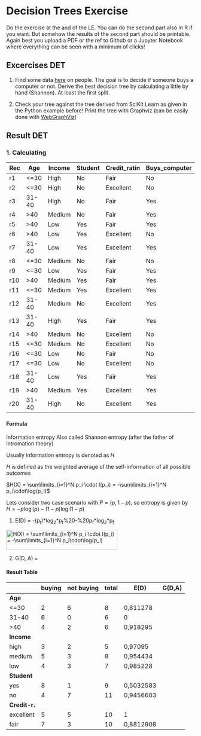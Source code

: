 # Decision Trees Exercise

Do the exercise at the and of the LE. You can do the second part also in R if you want.
But somehow the results of the second part should be printable.
Again best you upload a PDF or the ref to Github or a Jupyter Notebook where everything can be seen with a minimum of clicks!

## Excercises DET

1. Find some data [here](https://drive.google.com/open?id=1E3bFrHnMGGmBgyAk9vAVnHGpQ8Z_asOP) on people. The goal is to decide if someone buys a computer or not. Derive the best decision tree by calculating a little by hand (Shannon). At least the first split.

2. Check your tree against the tree derived from SciKit Learn as given in the Python example before! Print the tree with Graphviz (can be easily done with [WebGraphViz](http://www.webgraphviz.com/))

## Result DET

### 1. Calculating

| Rec | Age   | Income | Student | Credit_ratin | Buys_computer |
|-----|-------|--------|---------|--------------|---------------|
| r1  | <=30  | High   | No      | Fair         | No            |
| r2  | <=30  | High   | No      | Excellent    | No            |
| r3  | 31-40 | High   | No      | Fair         | Yes           |
| r4  | >40   | Medium | No      | Fair         | Yes           |
| r5  | >40   | Low    | Yes     | Fair         | Yes           |
| r6  | >40   | Low    | Yes     | Excellent    | No            |
| r7  | 31-40 | Low    | Yes     | Excellent    | Yes           |
| r8  | <=30  | Medium | No      | Fair         | No            |
| r9  | <=30  | Low    | Yes     | Fair         | Yes           |
| r10 | >40   | Medium | Yes     | Fair         | Yes           |
| r11 | <=30  | Medium | Yes     | Excellent    | Yes           |
| r12 | 31-40 | Medium | No      | Excellent    | Yes           |
| r13 | 31-40 | High   | Yes     | Fair         | Yes           |
| r14 | >40   | Medium | No      | Excellent    | No            |
| r15 | <=30  | Medium | No      | Excellent    | No            |
| r16 | <=30  | Low    | No      | Fair         | No            |
| r17 | <=30  | Low    | No      | Excellent    | No            |
| r18 | 31-40 | Low    | Yes     | Fair         | Yes           |
| r19 | >40   | Medium | Yes     | Excellent    | Yes           |
| r20 | 31-40 | High   | No      | Excellent    | Yes           |

#### Formula
Information entropy
Also called Shannon entropy (after the father of intromation theory)

Usually information entropy is denoted as $H$

$H$ is defined as the weighted average of the self-information of all possible outcomes


$H(X) = \sum\limits_{i=1}^N p_i \cdot I(p_i) = -\sum\limits_{i=1}^N p_i\cdot\log(p_i)$


Lets consider two case scenario with $P = (p, 1 - p)$, so entropy is given by $H = -p \log(p) - (1 - p) \log(1 - p)$
1. E(D)    = -(p<sub>t</sub>)*log<sub>2</sub>*p<sub>t</sub>%20-%20p<sub>f</sub>*log<sub>2</sub>*p<sub>f</sub>
<img src="http://www.sciweavers.org/tex2img.php?eq=H%28X%29%20%3D%20%5Csum%5Climits_%7Bi%3D1%7D%5EN%20p_i%20%5Ccdot%20I%28p_i%29%20%3D%20-%5Csum%5Climits_%7Bi%3D1%7D%5EN%20p_i%5Ccdot%5Clog%28p_i%29&bc=White&fc=Black&im=jpg&fs=12&ff=arev&edit=0" align="center" border="0" alt="H(X) = \sum\limits_{i=1}^N p_i \cdot I(p_i) = -\sum\limits_{i=1}^N p_i\cdot\log(p_i)" width="297" height="53" />

2. G(D, A) =

#### Result Table

|               | buying | not buying | total  | E(D)      | G(D,A) |
|---------------|--------|------------|--------|-----------|--------|
| **Age**       |        |            |        |           |        |
| <=30          | 2      | 6          | 8      | 0,811278  |        |
| 31-40         | 6      | 0          | 6      | 0         |        |
| >40           | 4      | 2          | 6      | 0,918295  |        |
| **Income**    |        |            |        |           |        |
| high          | 3      | 2          | 5      | 0,97095   |        |
| medium        | 5      | 3          | 8      | 0,954434  |        |
| low           | 4      | 3          | 7      | 0,985228  |        |
| **Student**   |        |            |        |           |        |
| yes           | 8      | 1          | 9      | 0,5032583 |        |
| no            | 4      | 7          | 11     | 0,9456603 |        |
| **Credit-r.** |        |            |        |           |        |
| excellent     | 5      | 5          | 10     | 1         |        |
| fair          | 7      | 3          | 10     | 0,8812908 |        |
